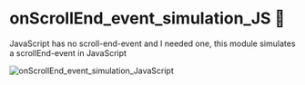 
# onScrollEnd_event_simulation_JS :scroll:
JavaScript has no scroll-end-event and I needed one, this module simulates a scrollEnd-event in JavaScript



![onScrollEnd_event_simulation_JavaScript](https://user-images.githubusercontent.com/85163640/126650656-c96fb75c-dcd3-492b-993c-c80fb1d43935.jpg)


